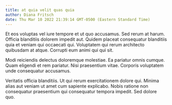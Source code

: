 ```yaml
---
title: at quia velit quas quia
author: Diana Fritsch
date: Thu Mar 10 2022 21:39:14 GMT-0500 (Eastern Standard Time)
---
```

Et eos voluptas vel iure tempore et ut quo accusamus. Sed rerum at harum. Officia blanditiis dolorem impedit aut. Quidem placeat consequatur blanditiis quia et veniam qui occaecati qui. Voluptatem qui rerum architecto quibusdam at atque. Corrupti eum animi qui qui sit.

 Modi reiciendis delectus doloremque molestiae. Ea pariatur omnis cumque. Quam eligendi et rem pariatur. Nisi praesentium vitae. Corporis voluptatem unde consequatur accusamus.

 Veritatis officia blanditiis. Ut qui rerum exercitationem dolore qui. Minima alias aut veniam ut amet cum sapiente explicabo. Nobis ratione non consequatur praesentium qui consequatur tempora impedit. Sed dolore quo.